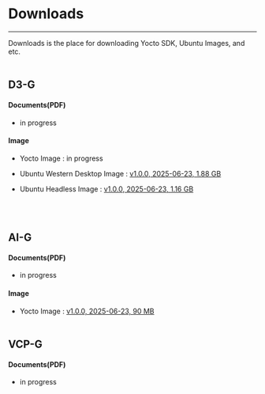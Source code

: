 # Downloads
---
Downloads is the place for downloading Yocto SDK, Ubuntu Images, and etc.
<br/><br/>

## D3-G
#### Documents(PDF)
- in progress
#### Image 
- Yocto Image : in progress

- Ubuntu Western Desktop Image : [v1.0.0, 2025-06-23, 1.88 GB](https://drive.google.com/file/d/1oc2qwaXUt6-QDME3s5WXKVHzAg4xqVyc/view?usp=drive_link)

- Ubuntu Headless Image : [v1.0.0, 2025-06-23, 1.16 GB](https://drive.google.com/file/d/1YjVdUuMcJSEO7zIeP3GuFgBLsnyBkdJT/view?usp=drive_link-)

<br/><br/>

## AI-G
#### Documents(PDF)
- in progress

#### Image
- Yocto Image : [v1.0.0, 2025-06-23, 90 MB](https://drive.google.com/file/d/128uuM6AzivaPEtl8U8K4miWNOtzRtxJa/view?usp=drive_link)
<br/><br/>


## VCP-G
#### Documents(PDF)
- in progress
